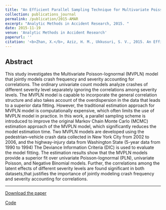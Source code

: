 ```yaml
---
title: "An Efficient Parallel Sampling Technique for Multivariate Poisson-Lognormal Model: Analysis with Two Crash Count Datasets"
collection: publications_journal
permalink: /publication/2015-AMAR
excerpt: "Analytic Methods in Accident Research, 2015. "
date: 2015-11-19
venue: 'Analytic Methods in Accident Research'
paperurl: ''
citation: '<b>Zhan, X.</b>, Aziz, H. M., Ukkusuri, S. V., 2015. An Efficient Parallel Sampling Technique for Multivariate Poisson-Lognormal Model: Analysis with Two Crash Count Datasets. <i>Analytic Methods in Accident Research</i>, 8, 45-60.'
---
```


Abstract
---
This study investigates the Multivariate Poisson-lognormal (MVPLN) model that jointly models crash frequency and severity accounting for correlations. The ordinary univariate count models analyze crashes of different severity level separately ignoring the correlations among severity levels. The MVPLN model is capable to incorporate the general correlation structure and also takes account of the overdispersion in the data that leads to a superior data fitting. However, the traditional estimation approach for MVPLN model is computationally expensive, which often limits the use of MVPLN model in practice. In this work, a parallel sampling scheme is introduced to improve the original Markov Chain Monte Carlo (MCMC) estimation approach of the MVPLN model, which significantly reduces the model estimation time. Two MVPLN models are developed using the pedestrian–vehicle crash data collected in New York City from 2002 to 2006, and the highway-injury data from Washington State (5-year data from 1990 to 1994) The Deviance Information Criteria (DIC) is used to evaluate the model fitting. The estimation results show that the MVPLN models provide a superior fit over univariate Poisson-lognormal (PLN), univariate Poisson, and Negative Binomial models. Further, the correlations among the latent effects of different severity levels are found significant in both datasets,that justifies the importance of jointly modeling crash frequency and severity accounting for correlations.

---
[Download the paper](http://zhanxianyuan.xyz/files/AMAR.pdf)

[Code](https://github.com/zhanzxy5/MVPLN_Matlab)

